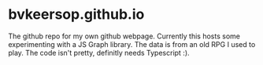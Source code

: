 # bvkeersop.github.io

The github repo for my own github webpage.
Currently this hosts some experimenting with a JS Graph library.
The data is from an old RPG I used to play.
The code isn't pretty, definitly needs Typescript :).
